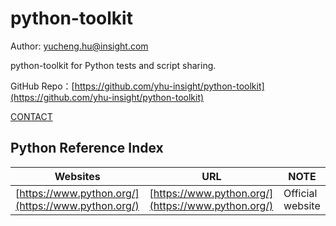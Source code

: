 # python-toolkit

Author: [yucheng.hu@insight.com](mailto:yucheng.hu@insight.com)

python-toolkit for Python tests and script sharing. 

GitHub Repo：[https://github.com/yhu-insight/python-toolkit](https://github.com/yhu-insight/python-toolkit)

[CONTACT](CONTACT.md ':include')

## Python Reference Index

| Websites  | URL  | NOTE  |
|---|---|---|
| [https://www.python.org/](https://www.python.org/)  | [https://www.python.org/](https://www.python.org/)  | Official website  |
